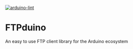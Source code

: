 [![arduino-lint](https://github.com/karolis1115/FTPduino/actions/workflows/main.yml/badge.svg)](https://github.com/karolis1115/FTPduino/actions/workflows/main.yml)
# FTPduino
 An easy to use FTP client library for the Arduino ecosystem
